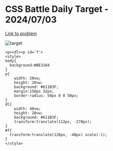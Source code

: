 # CSS Battle Daily Target - 2024/07/03

[Link to problem](https://cssbattle.dev/play/qSR7vqyfPi8bGODtqPy6)

![target](https://firebasestorage.googleapis.com/v0/b/cssbattleapp.appspot.com/o/user%2Fummd3POvEDfFyeFvVdOMG3OOrwE2%2Ftargets%2Ftarget_UFYOkUS.png?alt=media)


```
<p><dl><p id='f'>
<style>
body{
  background:#BE3184
}
p{
    width: 20vw;
    height: 20vw;
    background: #611B3F;
    margin:150px 32px;
    border-radius: 50px 0 0 50px;
}
dl{
    width: 40vw;
    height: 20vw;
    background: #611B3F;
    transform:translate(112px, -270px);
}
#f{
  transform:translate(128px, -40px) scale(-1);
}
</style>
```